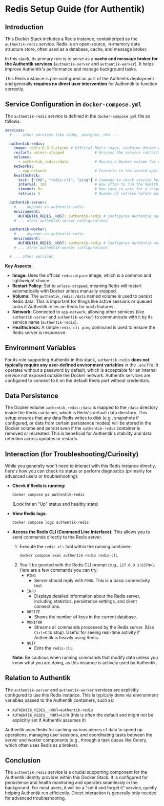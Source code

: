 # Redis Setup Guide (for Authentik)

## Introduction

This Docker Stack includes a Redis instance, containerized as the `authentik-redis` service. Redis is an open-source, in-memory data structure store, often used as a database, cache, and message broker.

In this stack, its primary role is to serve as a **cache and message broker for the Authentik services** (`authentik-server` and `authentik-worker`). It helps improve Authentik's performance and manage background tasks.

This Redis instance is pre-configured as part of the Authentik deployment and generally **requires no direct user intervention** for Authentik to function correctly.

## Service Configuration in `docker-compose.yml`

The `authentik-redis` service is defined in the `docker-compose.yml` file as follows:

```yaml
services:
  # ... other services like caddy, postgres, n8n ...

  authentik-redis:
    image: redis:8.0.2-alpine # Official Redis image, conforme docker-compose.yml
    restart: unless-stopped              # Ensures the service restarts automatically
    volumes:
      - authentik_redis:/data            # Mounts a Docker volume for data persistence
    networks:
      - app-network                      # Connects to the shared application network
    healthcheck:
      test: ["CMD", "redis-cli", "ping"] # Command to check service health
      interval: 10s                      # How often to run the health check
      timeout: 5s                        # How long to wait for a response
      retries: 5                         # Number of retries before marking as unhealthy

  authentik-server:
    # ... depends on authentik-redis
    environment:
      AUTHENTIK_REDIS__HOST: authentik-redis # Configures Authentik server to use this Redis
    # ... other authentik-server configurations

  authentik-worker:
    # ... depends on authentik-redis
    environment:
      AUTHENTIK_REDIS__HOST: authentik-redis # Configures Authentik worker to use this Redis
    # ... other authentik-worker configurations

  # ... other services
```

**Key Aspects:**
*   **Image:** Uses the official `redis:alpine` image, which is a common and lightweight choice.
*   **Restart Policy:** Set to `unless-stopped`, meaning Redis will restart automatically with Docker unless manually stopped.
*   **Volume:** The `authentik_redis:/data` named volume is used to persist Redis data. This is important for things like active sessions or queued tasks if Authentik relies on Redis for such features.
*   **Network:** Connected to `app-network`, allowing other services (like `authentik-server` and `authentik-worker`) to communicate with it by its service name (`authentik-redis`).
*   **Healthcheck:** A simple `redis-cli ping` command is used to ensure the Redis server is responsive.

## Environment Variables

For its role supporting Authentik in this stack, `authentik-redis` **does not typically require any user-defined environment variables** in the `.env` file. It operates without a password by default, which is acceptable for an internal service not exposed outside the Docker network. Authentik services are configured to connect to it on the default Redis port without credentials.

## Data Persistence

The Docker volume `authentik_redis:/data` is mapped to the `/data` directory inside the Redis container, which is Redis's default data directory. This setup ensures that any data Redis writes to disk (e.g., snapshots if configured, or data from certain persistence modes) will be stored in the Docker volume and persist even if the `authentik-redis` container is removed or recreated. This is beneficial for Authentik's stability and data retention across updates or restarts.

## Interaction (for Troubleshooting/Curiosity)

While you generally won't need to interact with this Redis instance directly, here's how you can check its status or perform diagnostics (primarily for advanced users or troubleshooting):

*   **Check if Redis is running:**
    ```bash
    docker compose ps authentik-redis
    ```
    (Look for an "Up" status and healthy state)

*   **View Redis logs:**
    ```bash
    docker compose logs authentik-redis
    ```

*   **Access the Redis CLI (Command Line Interface):**
    This allows you to send commands directly to the Redis server.
    1.  Execute the `redis-cli` tool within the running container:
        ```bash
        docker compose exec authentik-redis redis-cli
        ```
    2.  You'll be greeted with the Redis CLI prompt (e.g., `127.0.0.1:6379>`). Here are a few commands you can try:
        *   `PING`
            *   Server should reply with `PONG`. This is a basic connectivity test.
        *   `INFO`
            *   Displays detailed information about the Redis server, including statistics, persistence settings, and client connections.
        *   `DBSIZE`
            *   Shows the number of keys in the current database.
        *   `MONITOR`
            *   Streams all commands processed by the Redis server. (Use `Ctrl+C` to stop). Useful for seeing real-time activity if Authentik is heavily using Redis.
        *   `QUIT`
            *   Exits the `redis-cli`.

    **Note:** Be cautious when running commands that modify data unless you know what you are doing, as this instance is actively used by Authentik.

## Relation to Authentik

The `authentik-server` and `authentik-worker` services are explicitly configured to use this Redis instance. This is typically done via environment variables passed to the Authentik containers, such as:
*   `AUTHENTIK_REDIS__HOST=authentik-redis`
*   `AUTHENTIK_REDIS__PORT=6379` (this is often the default and might not be explicitly set if Authentik assumes it)

Authentik uses Redis for caching various pieces of data to speed up operations, managing user sessions, and coordinating tasks between the server and worker components (e.g., through a task queue like Celery, which often uses Redis as a broker).

## Conclusion

The `authentik-redis` service is a crucial supporting component for the Authentik identity provider within this Docker Stack. It is configured for persistence and health monitoring and operates seamlessly in the background. For most users, it will be a "set it and forget it" service, quietly helping Authentik run efficiently. Direct interaction is generally only needed for advanced troubleshooting.
